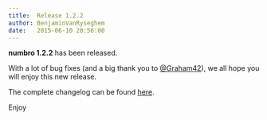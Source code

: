 ```yaml
---
title:  Release 1.2.2
author: BenjaminVanRyseghem
date:   2015-06-10 20:56:00
---
```


**numbro 1.2.2** has been released.

With a lot of bug fixes (and a big thank you to [@Graham42](https://github.com/Graham42)),
we all hope you will enjoy this new release.

The complete changelog can be found [here](https://github.com/foretagsplatsen/numbro/blob/899ed22f998abd97e9dea3b4f0e85f9ad561c1f9/CHANGELOG.md).

Enjoy <i class="fa fa-smile-o">